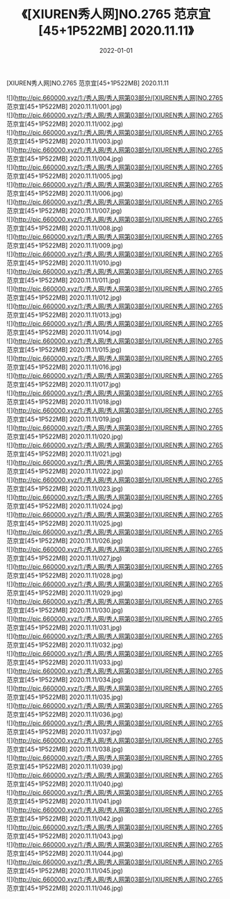 ﻿---
layout: post
title:  《[XIUREN秀人网]NO.2765 范京宜[45+1P522MB] 2020.11.11》
date:   2022-01-01
img: http://pic.660000.xyz/1:/秀人网/秀人网第03部分/[XIUREN秀人网]NO.2765 范京宜[45+1P522MB] 2020.11.11/000.jpg
categories: [美女, 清纯, 唯美]
---

[XIUREN秀人网]NO.2765 范京宜[45+1P522MB] 2020.11.11

 ![](http://pic.660000.xyz/1:/秀人网/秀人网第03部分/[XIUREN秀人网]NO.2765 范京宜[45+1P522MB] 2020.11.11/001.jpg) <br>![](http://pic.660000.xyz/1:/秀人网/秀人网第03部分/[XIUREN秀人网]NO.2765 范京宜[45+1P522MB] 2020.11.11/002.jpg) <br>![](http://pic.660000.xyz/1:/秀人网/秀人网第03部分/[XIUREN秀人网]NO.2765 范京宜[45+1P522MB] 2020.11.11/003.jpg) <br>![](http://pic.660000.xyz/1:/秀人网/秀人网第03部分/[XIUREN秀人网]NO.2765 范京宜[45+1P522MB] 2020.11.11/004.jpg) <br>![](http://pic.660000.xyz/1:/秀人网/秀人网第03部分/[XIUREN秀人网]NO.2765 范京宜[45+1P522MB] 2020.11.11/005.jpg) <br>![](http://pic.660000.xyz/1:/秀人网/秀人网第03部分/[XIUREN秀人网]NO.2765 范京宜[45+1P522MB] 2020.11.11/006.jpg) <br>![](http://pic.660000.xyz/1:/秀人网/秀人网第03部分/[XIUREN秀人网]NO.2765 范京宜[45+1P522MB] 2020.11.11/007.jpg) <br>![](http://pic.660000.xyz/1:/秀人网/秀人网第03部分/[XIUREN秀人网]NO.2765 范京宜[45+1P522MB] 2020.11.11/008.jpg) <br>![](http://pic.660000.xyz/1:/秀人网/秀人网第03部分/[XIUREN秀人网]NO.2765 范京宜[45+1P522MB] 2020.11.11/009.jpg) <br>![](http://pic.660000.xyz/1:/秀人网/秀人网第03部分/[XIUREN秀人网]NO.2765 范京宜[45+1P522MB] 2020.11.11/010.jpg) <br>![](http://pic.660000.xyz/1:/秀人网/秀人网第03部分/[XIUREN秀人网]NO.2765 范京宜[45+1P522MB] 2020.11.11/011.jpg) <br>![](http://pic.660000.xyz/1:/秀人网/秀人网第03部分/[XIUREN秀人网]NO.2765 范京宜[45+1P522MB] 2020.11.11/012.jpg) <br>![](http://pic.660000.xyz/1:/秀人网/秀人网第03部分/[XIUREN秀人网]NO.2765 范京宜[45+1P522MB] 2020.11.11/013.jpg) <br>![](http://pic.660000.xyz/1:/秀人网/秀人网第03部分/[XIUREN秀人网]NO.2765 范京宜[45+1P522MB] 2020.11.11/014.jpg) <br>![](http://pic.660000.xyz/1:/秀人网/秀人网第03部分/[XIUREN秀人网]NO.2765 范京宜[45+1P522MB] 2020.11.11/015.jpg) <br>![](http://pic.660000.xyz/1:/秀人网/秀人网第03部分/[XIUREN秀人网]NO.2765 范京宜[45+1P522MB] 2020.11.11/016.jpg) <br>![](http://pic.660000.xyz/1:/秀人网/秀人网第03部分/[XIUREN秀人网]NO.2765 范京宜[45+1P522MB] 2020.11.11/017.jpg) <br>![](http://pic.660000.xyz/1:/秀人网/秀人网第03部分/[XIUREN秀人网]NO.2765 范京宜[45+1P522MB] 2020.11.11/018.jpg) <br>![](http://pic.660000.xyz/1:/秀人网/秀人网第03部分/[XIUREN秀人网]NO.2765 范京宜[45+1P522MB] 2020.11.11/019.jpg) <br>![](http://pic.660000.xyz/1:/秀人网/秀人网第03部分/[XIUREN秀人网]NO.2765 范京宜[45+1P522MB] 2020.11.11/020.jpg) <br>![](http://pic.660000.xyz/1:/秀人网/秀人网第03部分/[XIUREN秀人网]NO.2765 范京宜[45+1P522MB] 2020.11.11/021.jpg) <br>![](http://pic.660000.xyz/1:/秀人网/秀人网第03部分/[XIUREN秀人网]NO.2765 范京宜[45+1P522MB] 2020.11.11/022.jpg) <br>![](http://pic.660000.xyz/1:/秀人网/秀人网第03部分/[XIUREN秀人网]NO.2765 范京宜[45+1P522MB] 2020.11.11/023.jpg) <br>![](http://pic.660000.xyz/1:/秀人网/秀人网第03部分/[XIUREN秀人网]NO.2765 范京宜[45+1P522MB] 2020.11.11/024.jpg) <br>![](http://pic.660000.xyz/1:/秀人网/秀人网第03部分/[XIUREN秀人网]NO.2765 范京宜[45+1P522MB] 2020.11.11/025.jpg) <br>![](http://pic.660000.xyz/1:/秀人网/秀人网第03部分/[XIUREN秀人网]NO.2765 范京宜[45+1P522MB] 2020.11.11/026.jpg) <br>![](http://pic.660000.xyz/1:/秀人网/秀人网第03部分/[XIUREN秀人网]NO.2765 范京宜[45+1P522MB] 2020.11.11/027.jpg) <br>![](http://pic.660000.xyz/1:/秀人网/秀人网第03部分/[XIUREN秀人网]NO.2765 范京宜[45+1P522MB] 2020.11.11/028.jpg) <br>![](http://pic.660000.xyz/1:/秀人网/秀人网第03部分/[XIUREN秀人网]NO.2765 范京宜[45+1P522MB] 2020.11.11/029.jpg) <br>![](http://pic.660000.xyz/1:/秀人网/秀人网第03部分/[XIUREN秀人网]NO.2765 范京宜[45+1P522MB] 2020.11.11/030.jpg) <br>![](http://pic.660000.xyz/1:/秀人网/秀人网第03部分/[XIUREN秀人网]NO.2765 范京宜[45+1P522MB] 2020.11.11/031.jpg) <br>![](http://pic.660000.xyz/1:/秀人网/秀人网第03部分/[XIUREN秀人网]NO.2765 范京宜[45+1P522MB] 2020.11.11/032.jpg) <br>![](http://pic.660000.xyz/1:/秀人网/秀人网第03部分/[XIUREN秀人网]NO.2765 范京宜[45+1P522MB] 2020.11.11/033.jpg) <br>![](http://pic.660000.xyz/1:/秀人网/秀人网第03部分/[XIUREN秀人网]NO.2765 范京宜[45+1P522MB] 2020.11.11/034.jpg) <br>![](http://pic.660000.xyz/1:/秀人网/秀人网第03部分/[XIUREN秀人网]NO.2765 范京宜[45+1P522MB] 2020.11.11/035.jpg) <br>![](http://pic.660000.xyz/1:/秀人网/秀人网第03部分/[XIUREN秀人网]NO.2765 范京宜[45+1P522MB] 2020.11.11/036.jpg) <br>![](http://pic.660000.xyz/1:/秀人网/秀人网第03部分/[XIUREN秀人网]NO.2765 范京宜[45+1P522MB] 2020.11.11/037.jpg) <br>![](http://pic.660000.xyz/1:/秀人网/秀人网第03部分/[XIUREN秀人网]NO.2765 范京宜[45+1P522MB] 2020.11.11/038.jpg) <br>![](http://pic.660000.xyz/1:/秀人网/秀人网第03部分/[XIUREN秀人网]NO.2765 范京宜[45+1P522MB] 2020.11.11/039.jpg) <br>![](http://pic.660000.xyz/1:/秀人网/秀人网第03部分/[XIUREN秀人网]NO.2765 范京宜[45+1P522MB] 2020.11.11/040.jpg) <br>![](http://pic.660000.xyz/1:/秀人网/秀人网第03部分/[XIUREN秀人网]NO.2765 范京宜[45+1P522MB] 2020.11.11/041.jpg) <br>![](http://pic.660000.xyz/1:/秀人网/秀人网第03部分/[XIUREN秀人网]NO.2765 范京宜[45+1P522MB] 2020.11.11/042.jpg) <br>![](http://pic.660000.xyz/1:/秀人网/秀人网第03部分/[XIUREN秀人网]NO.2765 范京宜[45+1P522MB] 2020.11.11/043.jpg) <br>![](http://pic.660000.xyz/1:/秀人网/秀人网第03部分/[XIUREN秀人网]NO.2765 范京宜[45+1P522MB] 2020.11.11/044.jpg) <br>![](http://pic.660000.xyz/1:/秀人网/秀人网第03部分/[XIUREN秀人网]NO.2765 范京宜[45+1P522MB] 2020.11.11/045.jpg) <br>![](http://pic.660000.xyz/1:/秀人网/秀人网第03部分/[XIUREN秀人网]NO.2765 范京宜[45+1P522MB] 2020.11.11/046.jpg) <br>